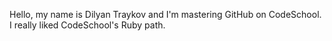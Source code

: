 Hello, my name is Dilyan Traykov and I'm mastering GitHub on CodeSchool.
I really liked CodeSchool's Ruby path.